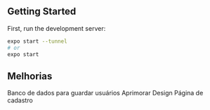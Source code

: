 ## Getting Started

First, run the development server:

```bash
expo start --tunnel
# or
expo start
```

## Melhorias

Banco de dados para guardar usuários
Aprimorar Design
Página de cadastro
